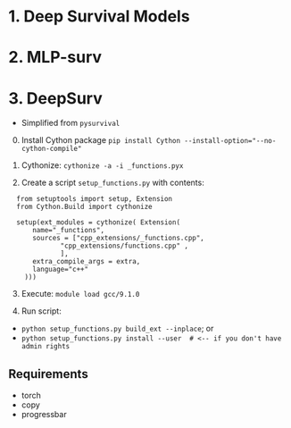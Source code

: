 

# 1. Deep Survival Models
# 2. MLP-surv
# 3. DeepSurv

- Simplified from ```pysurvival```

0. Install Cython package
  ```pip install Cython --install-option="--no-cython-compile"```

1. Cythonize: 
  ```cythonize -a -i _functions.pyx```
2. Create a script ```setup_functions.py``` with contents:
  ```
    from setuptools import setup, Extension
    from Cython.Build import cythonize
    
    setup(ext_modules = cythonize( Extension(      
        name="_functions",
        sources = ["cpp_extensions/_functions.cpp",
               "cpp_extensions/functions.cpp" ,
               ],        
        extra_compile_args = extra, 
        language="c++" 
      )))      
  ```
  
3. Execute:
  ```module load gcc/9.1.0```
  
4. Run script:
  - ```python setup_functions.py build_ext --inplace```; or 
  - ```python setup_functions.py install --user  # <-- if you don't have admin rights ```
  
 

 

## Requirements

- torch
- copy
- progressbar


